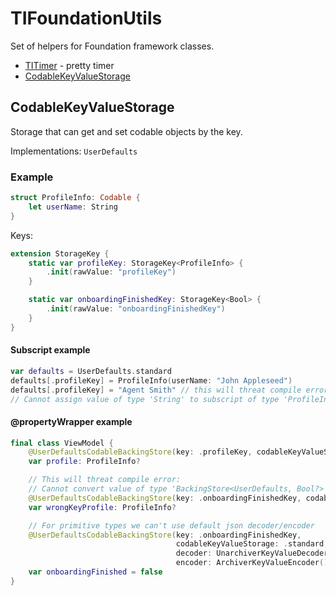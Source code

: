 # TIFoundationUtils

Set of helpers for Foundation framework classes.

* [TITimer](/TITimer) - pretty timer
* [CodableKeyValueStorage](#codablekeyvaluestorage)

## CodableKeyValueStorage

Storage that can get and set codable objects by the key.

Implementations: `UserDefaults`

### Example

```swift
struct ProfileInfo: Codable {
    let userName: String
}
```

Keys:

```swift
extension StorageKey {
    static var profileKey: StorageKey<ProfileInfo> {
        .init(rawValue: "profileKey")
    }

    static var onboardingFinishedKey: StorageKey<Bool> {
        .init(rawValue: "onboardingFinishedKey")
    }
}
```

#### Subscript example

```swift
var defaults = UserDefaults.standard
defaults[.profileKey] = ProfileInfo(userName: "John Appleseed")
defaults[.profileKey] = "Agent Smith" // this will threat compile error:
// Cannot assign value of type 'String' to subscript of type 'ProfileInfo'
```
#### @propertyWrapper example

```swift
final class ViewModel {
    @UserDefaultsCodableBackingStore(key: .profileKey, codableKeyValueStorage: .standard)
    var profile: ProfileInfo?

    // This will threat compile error:
    // Cannot convert value of type 'BackingStore<UserDefaults, Bool?>' to specified type 'ProfileInfo?'
    @UserDefaultsCodableBackingStore(key: .onboardingFinishedKey, codableKeyValueStorage: .standard)
    var wrongKeyProfile: ProfileInfo?

    // For primitive types we can't use default json decoder/encoder
    @UserDefaultsCodableBackingStore(key: .onboardingFinishedKey,
                                     codableKeyValueStorage: .standard,
                                     decoder: UnarchiverKeyValueDecoder(),
                                     encoder: ArchiverKeyValueEncoder())
    var onboardingFinished = false
}
```
